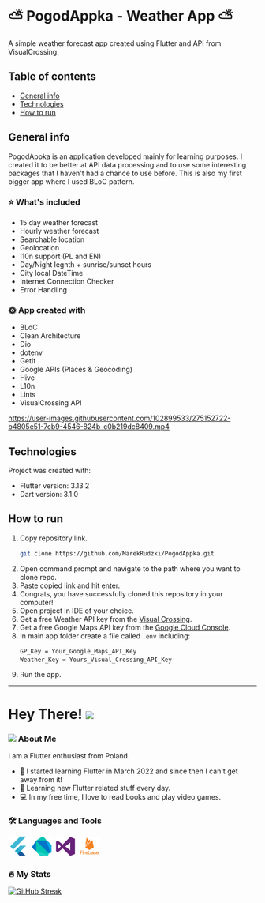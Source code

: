 # ⛅ PogodAppka - Weather App ⛅

A simple weather forecast app created using Flutter and API from VisualCrossing.

## Table of contents
* [General info](#general-info)
* [Technologies](#technologies)
* [How to run](#how-to-run)

## General info
PogodAppka is an application developed mainly for learning purposes. I created it to be better at API data processing and to use some interesting packages that I haven't had a chance to use before. This is also my first bigger app where I used BLoC pattern.

### :star: What's included
- 15 day weather forecast
- Hourly weather forecast
- Searchable location
- Geolocation
- I10n support (PL and EN)
- Day/Night legnth + sunrise/sunset hours
- City local DateTime
- Internet Connection Checker
- Error Handling

### :sun_with_face: App created with
- BLoC
- Clean Architecture
- Dio
- dotenv
- GetIt
- Google APIs (Places & Geocoding)
- Hive
- L10n
- Lints
- VisualCrossing API

https://user-images.githubusercontent.com/102899533/275152722-b4805e51-7cb9-4546-824b-c0b219dc8409.mp4


## Technologies
Project was created with:
* Flutter version: 3.13.2
* Dart version: 3.1.0

## How to run
1. Copy repository link.
   ```sh
   git clone https://github.com/MarekRudzki/PogodAppka.git
   ```
2. Open command prompt and navigate to the path where you want to clone repo.
3. Paste copied link and hit enter.
4. Congrats, you have successfully cloned this repository in your computer!
5. Open project in IDE of your choice.
6. Get a free Weather API key from the [Visual Crossing](https://www.visualcrossing.com/sign-up).
7. Get a free Google Maps API key from the [Google Cloud Console](https://console.cloud.google.com/).
8. In main app folder create a file called `.env` including:
   ```sh
   GP_Key = Your_Google_Maps_API_Key
   Weather_Key = Yours_Visual_Crossing_API_Key
   ```
9. Run the app.
   


---

<h1>
  Hey There!
  <img src="https://media.giphy.com/media/hvRJCLFzcasrR4ia7z/giphy.gif" width="30px"/>
</h1>

### <img src="https://media.giphy.com/media/WUlplcMpOCEmTGBtBW/giphy.gif" width="30"> About Me


I am a Flutter enthusiast from Poland.
- :telescope: I started learning Flutter in March 2022 and since then I can't get away from it!
- :book: Learning new Flutter related stuff every day.
- :computer: In my free time, I love to read books and play video games.

### :hammer_and_wrench: Languages and Tools
<div>
  <img src="https://github.com/devicons/devicon/blob/master/icons/flutter/flutter-original.svg" title="Flutter" alt="Flutter" width="40" height="40"/>&nbsp;
  <img src="https://github.com/devicons/devicon/blob/master/icons/dart/dart-original.svg" title="Dart" alt="Dart" width="40" height="40"/>&nbsp;
  <img src="https://github.com/devicons/devicon/blob/master/icons/visualstudio/visualstudio-plain.svg" title="VSCode" alt="VSCode" width="40" height="40"/>&nbsp;
  <img src="https://github.com/devicons/devicon/blob/master/icons/firebase/firebase-plain-wordmark.svg" title="Firebase" alt="Firebase" width="40" height="40"/>
</div>

### :fire: My Stats
[![GitHub Streak](http://github-readme-streak-stats.herokuapp.com?user=MarekRudzki&theme=dark&background=000000)](https://git.io/streak-stats)
